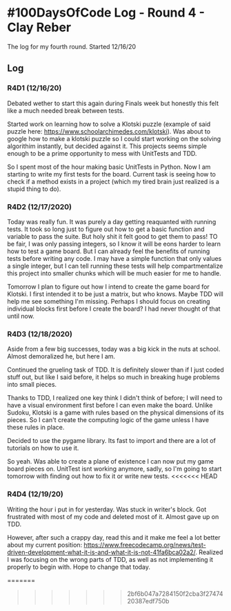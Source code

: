 # #100DaysOfCode Log - Round 4 - Clay Reber

The log for my fourth round. Started 12/16/20

## Log

### R4D1 (12/16/20)

Debated wether to start this again during Finals week but honestly this felt like a much needed break between tests. 

Started work on learning how to solve a Klotski puzzle (example of said puzzle here: https://www.schoolarchimedes.com/klotski). Was about to google how to make a klotski puzzle so I could start working on the solving algorithim instantly, but decided against it. This projects seems simple enough to be a prime opportunity to mess with UnitTests and TDD. 

So I spent most of the hour making basic UnitTests in Python. Now I am starting to write my first tests for the board. Current task is seeing how to check if a method exists in a project (which my tired brain just realized is a stupid thing to do).


### R4D2 (12/17/2020)

Today was really fun. It was purely a day getting reaquanted with running tests. It took so long just to figure out how to get a basic function and variable to pass the suite. But holy shit it felt good to get them to pass! TO be fair, I was only passing integers, so I know it will be eons harder to learn how to test a game board. But I can already feel the benefits of running tests before writing any code. I may have a simple function that only values a single integer, but I can tell running these tests will help compartmentalize this project into smaller chunks which will be much easier for me to handle. 

Tomorrow I plan to figure out how I intend to create the game board for Klotski. I first intended it to be just a matrix, but who knows. Maybe TDD will help me see something I'm missing. Perhaps I should focus on creating individual blocks first before I create the board? I had never thought of that until now.


### R4D3 (12/18/2020)

Aside from a few big successes, today was a big kick in the nuts at school. Almost demoralized he, but here I am. 

Continued the grueling task of TDD. It is definitely slower than if I just coded stuff out, but like I said before, it helps so much in breaking huge problems into small pieces. 

Thanks to TDD, I realized one key think I didn't think of before; I will need to have a visual environment first before I can even make the board. Unlike Sudoku, Klotski is a game with rules based on the physical dimensions of its pieces. So I can't create the computing logic of the game unless I have these rules in place. 

Decided to use the pygame library. Its fast to import and there are a lot of tutorials on how to use it. 

So yeah. Was able to create a plane of existence I can now put my game board pieces on. UnitTest isnt working anymore, sadly, so I'm going to start tomorrow with finding out how to fix it or write new tests. 
<<<<<<< HEAD

### R4D4 (12/19/20)

Writing the hour i put in for yesterday. Was stuck in writer's block. Got frustrated with most of my code and deleted most of it. Almost gave up on TDD.

However, after such a crappy day, read this and it make me feel a lot better about my current position: https://www.freecodecamp.org/news/test-driven-development-what-it-is-and-what-it-is-not-41fa6bca02a2/. Realized I was focusing on the wrong parts of TDD, as well as not implementing it properly to begin with. Hope to change that today. 

=======
>>>>>>> 2bf6b047a7284150f2cba3f2747420387edf750b
